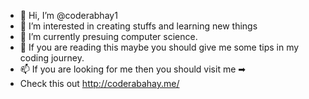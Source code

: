 - 👋 Hi, I’m @coderabhay1
- 👀 I’m interested in creating stuffs and learning new things
- 🌱 I’m currently presuing computer science.
- 🔅 If you are reading this maybe you should give me some tips in my coding journey.
- 📫 If you are looking for me then you should visit me ➡
- Check this out http://coderabahay.me/

<!---
coderabhay332/coderabhay332 is a ✨ special ✨ repository because its `README.md` (this file) appears on your GitHub profile.
You can click the Preview link to take a look at your changes.
--->
